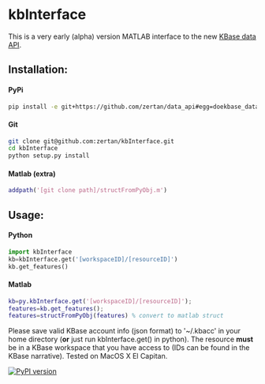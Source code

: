 # kbInterface
This is a very early (alpha) version MATLAB interface to the new [KBase data API](https://github.com/kbase/data_api).

## Installation:

#### PyPi
```bash
pip install -e git+https://github.com/zertan/data_api#egg=doekbase_data_api-0.1.0 kbInterface
```

#### Git
```bash
git clone git@github.com:zertan/kbInterface.git
cd kbInterface
python setup.py install
```

#### Matlab (extra)
```matlab
addpath('[git clone path]/structFromPyObj.m')
```

## Usage:

#### Python
```python
import kbInterface
kb=kbInterface.get('[workspaceID]/[resourceID]')
kb.get_features()
```

#### Matlab
```matlab
kb=py.kbInterface.get('[workspaceID]/[resourceID]');
features=kb.get_features();
features=structFromPyObj(features) % convert to matlab struct
```

Please save valid KBase account info (json format) to '~/.kbacc' in your home directory (**or** just run kbInterface.get() in python). The resource **must** be in a KBase workspace that you have access to (IDs can be found in the KBase narrative). Tested on MacOS X El Capitan.

[![PyPI version](https://badge.fury.io/py/kbInterface.svg)](https://badge.fury.io/py/kbInterface)

